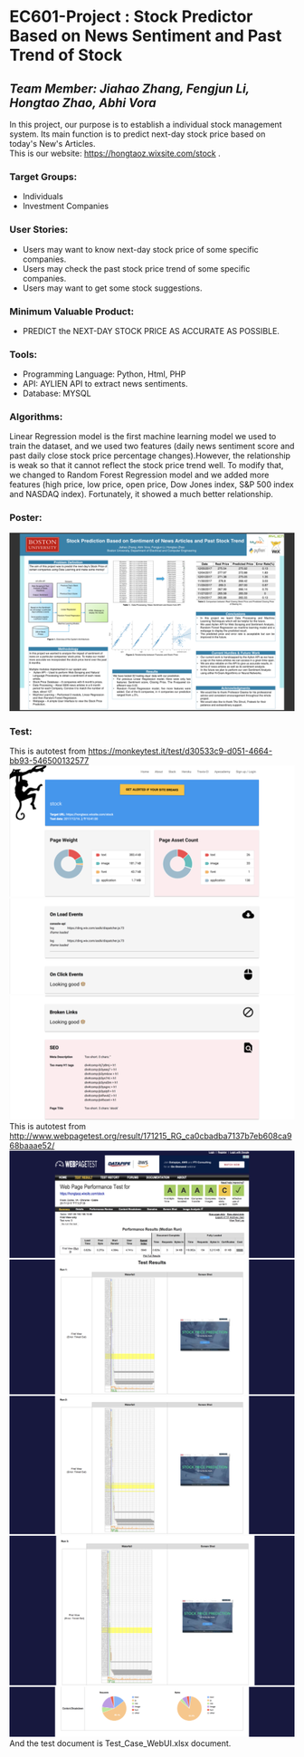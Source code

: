 # EC601-Project : Stock Predictor Based on News Sentiment and Past Trend of Stock
**_Team Member: Jiahao Zhang, Fengjun Li, Hongtao Zhao, Abhi Vora_** <br> 
---
In this project, our purpose is to establish a individual stock management system. Its main function is to predict next-day stock price based on today's New's Articles.  <br>This is our website: https://hongtaoz.wixsite.com/stock .
### Target Groups:
- Individuals 
- Investment Companies
### User Stories:
- Users may want to know next-day stock price of some specific companies.
- Users may check the past stock price trend of some specific companies.
- Users may want to get some stock suggestions.
### Minimum Valuable Product:
- PREDICT the NEXT-DAY STOCK PRICE AS ACCURATE AS POSSIBLE.
### Tools:
- Programming Language: Python, Html, PHP
- API: AYLIEN API to extract news sentiments.
- Database: MYSQL
### Algorithms:
Linear Regression model is the first machine learning model we used to train the dataset, and we used two features (daily news sentiment score and past daily close stock price percentage changes).However, the relationship is weak so that it cannot reflect the stock price trend well. To modify that, we changed to Random Forest Regression model and  we added more features (high price, low price, open price, Dow Jones index, S&P 500 index and NASDAQ index). Fortunately, it showed a much better relationship.
### Poster:
![image](https://github.com/jiahaozh/EC601-Project/raw/master/poster.png)
### Test:
This is autotest from https://monkeytest.it/test/d30533c9-d051-4664-bb93-546500132577
![image](https://github.com/jiahaozh/EC601-Project/raw/master/TEST/monkeytest1.png)
![image](https://github.com/jiahaozh/EC601-Project/raw/master/TEST/monkeytest2.png)
![image](https://github.com/jiahaozh/EC601-Project/raw/master/TEST/monkeytest3.png)
This is autotest from http://www.webpagetest.org/result/171215_RG_ca0cbadba7137b7eb608ca968baaae52/
![image](https://github.com/jiahaozh/EC601-Project/raw/master/TEST/webpagetest1.png)
![image](https://github.com/jiahaozh/EC601-Project/raw/master/TEST/webpagetest2.png)
![image](https://github.com/jiahaozh/EC601-Project/raw/master/TEST/webpagetest3.png)
![image](https://github.com/jiahaozh/EC601-Project/raw/master/TEST/webpagetest4.png)
![image](https://github.com/jiahaozh/EC601-Project/raw/master/TEST/webpagetest5.png)
And the test document is Test_Case_WebUI.xlsx document.
















